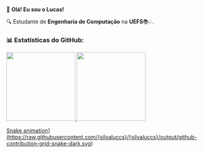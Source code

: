 👋 **Olá! Eu sou o Lucas!**

🔍 Estudante de **Engenharia de Computação** na **UEFS**📚💡. 

### 📊 **Estatísticas do GitHub:**
<div>
<a href="https://github.com/silvaluccs">
<img loading="lazy" height="180em" src="https://github-readme-stats.vercel.app/api/top-langs/?username=silvaluccs&layout=compact&langs_count=7&theme=dracula"/>
<img loading="lazy" height="180em" src="https://github-readme-stats.vercel.app/api?username=silvaluccs&show_icons=true&theme=dracula&include_all_commits=true&count_private=true"/>
</div>

Snake animation](https://raw.githubusercontent.com/{silvaluccs}/{silvaluccs}/output/github-contribution-grid-snake-dark.svg)

